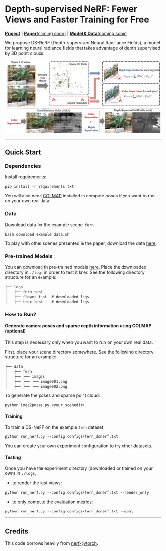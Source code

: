 # Depth-supervised NeRF: Fewer Views and Faster Training for Free

[**Project**](https://www.cs.cmu.edu/~dsnerf/) | [**Paper**(coming soon)]() | [**Model & Data**(coming soon)]()

We propose DS-NeRF (Depth-supervised Neural Radi-ance Fields), a model for learning neural radiance fields that takes advantage of depth supervised by 3D point clouds. 

<p align="center">
  <img src="figure_teaser.png"  width="800" />
</p>

---

## Quick Start

### Dependencies

Install requirements:
```
pip install -r requirements.txt
```

You will also need [COLMAP](https://github.com/colmap/colmap) installed to compute poses if you want to run on your own real data.

### Data

Download data for the example scene: `fern`
```
bash download_example_data.sh
```

To play with other scenes presented in the paper, download the data [here]().

### Pre-trained Models

You can download th pre-trained models [here](). Place the downloaded directory in `./logs` in order to test it later. See the following directory structure for an example:
```
├── logs 
│   ├── fern_test
│   ├── flower_test  # downloaded logs
│   ├── trex_test    # downloaded logs
```

### How to Run?

#### Generate camera poses and sparse depth information using COLMAP (optional)

This step is necessary only when you want to run on your own real data.

First, place your scene directory somewhere. See the following directory structure for an example:
```
├── data
│   ├── fern
│   ├── ├── images
│   ├── ├── ├── image001.png
│   ├── ├── ├── image002.png
```

To generate the poses and sparse point cloud:
```
python imgs2poses.py <your_scenedir>
```

#### Training

To train a DS-NeRF on the example `fern` dataset:
```
python run_nerf.py --config configs/fern_dsnerf.txt
```

You can create your own experiment configuration to try other datasets.

#### Testing

Once you have the experiment directory (downloaded or trained on your own) in `./logs`, 

- to render the test views:
```
python run_nerf.py --config configs/fern_dsnerf.txt --render_only
```

- to only compute the evaluation metrics:
```
python run_nerf.py --config configs/fern_dsnerf.txt --eval
```


---

## Credits

This code borrows heavily from [nerf-pytorch](https://github.com/yenchenlin/nerf-pytorch).
